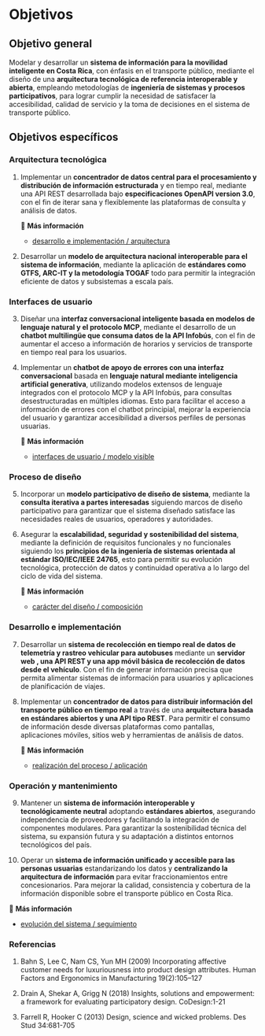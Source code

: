 # Objetivos

## Objetivo general

Modelar y desarrollar un **sistema de información para la movilidad inteligente en Costa Rica**, con énfasis en el transporte público, mediante el diseño de una **arquitectura tecnológica de referencia interoperable y abierta**, empleando metodologías de **ingeniería de sistemas y procesos participativos**, para lograr cumplir la necesidad de satisfacer la accesibilidad, calidad de servicio y la toma de decisiones en el sistema de transporte público.

## Objetivos específicos

### Arquitectura tecnológica

1. Implementar un **concentrador de datos central para el procesamiento y distribución de información estructurada** y en tiempo real, mediante una API REST desarrollada bajo **especificaciones OpenAPI version 3.0**, con el fin de iterar sana y flexiblemente las plataformas de consulta y análisis de datos.

   📖 **Más información**

   - [desarrollo e implementación / arquitectura](/desarrollo/arquitectura/index.md)

2. Desarrollar un **modelo de arquitectura nacional interoperable para el sistema de información**, mediante la aplicación de **estándares como GTFS, ARC-IT y la metodología TOGAF** todo para permitir la integración eficiente de datos y subsistemas a escala país.

### Interfaces de usuario

3. Diseñar una **interfaz conversacional inteligente basada en modelos de lenguaje natural y el protocolo MCP**, mediante el desarrollo de un **chatbot multilingüe que consuma datos de la API Infobús**, con el fin de aumentar el acceso a información de horarios y servicios de transporte en tiempo real para los usuarios.

4. Implementar un **chatbot de apoyo de errores con una interfaz conversacional** basada en **lenguaje natural mediante inteligencia artificial generativa**, utilizando modelos extensos de lenguaje integrados con el protocolo MCP y la API Infobús, para consultas desestructuradas en múltiples idiomas. Esto para facilitar el acceso a información de errores con el chatbot principial, mejorar la experiencia del usuario y garantizar accesibilidad a diversos perfiles de personas usuarias.

   📖 **Más información**

   - [interfaces de usuario / modelo visible](/desarrollo/diseno/experiencia/index.md)

### Proceso de diseño

5. Incorporar un **modelo participativo de diseño de sistema**, mediante la **consulta iterativa a partes interesadas** siguiendo marcos de diseño participativo para garantizar que el sistema diseñado satisface las necesidades reales de usuarios, operadores y autoridades.

6. Asegurar la **escalabilidad, seguridad y sostenibilidad del sistema**, mediante la definición de requisitos funcionales y no funcionales siguiendo los **principios de la ingeniería de sistemas orientada al estándar ISO/IEC/IEEE 24765**, esto para permitir su evolución tecnológica, protección de datos y continuidad operativa a lo largo del ciclo de vida del sistema.

   📖 **Más información**

   - [carácter del diseño / composición](/desarrollo/diseno/componentes/index.md)

### Desarrollo e implementación

7. Desarrollar un **sistema de recolección en tiempo real de datos de telemetría y rastreo vehicular para autobuses** mediante un **servidor web , una API REST y una app móvil básica de recolección de datos desde el vehículo**. Con el fin de generar información precisa que permita alimentar sistemas de información para usuarios y aplicaciones de planificación de viajes.

8. Implementar un **concentrador de datos para distribuir información del transporte público en tiempo real** a través de una **arquitectura basada en estándares abiertos y una API tipo REST**. Para permitir el consumo de información desde diversas plataformas como pantallas, aplicaciones móviles, sitios web y herramientas de análisis de datos.

   📖 **Más información**

   - [realización del proceso / aplicación](/desarrollo/piloto/index.md)

### Operación y mantenimiento

9. Mantener un **sistema de información interoperable y tecnológicamente neutral** adoptando **estándares abiertos**, asegurando independencia de proveedores y facilitando la integración de componentes modulares. Para garantizar la sostenibilidad técnica del sistema, su expansión futura y su adaptación a distintos entornos tecnológicos del país.

10. Operar un **sistema de información unificado y accesible para las personas usuarias** estandarizando los datos y **centralizando la arquitectura de información** para evitar fraccionamientos entre concesionarios. Para mejorar la calidad, consistencia y cobertura de la información disponible sobre el transporte público en Costa Rica.

📖 **Más información**

- [evolución del sistema / seguimiento](/desarrollo/operacion/index.md)

### Referencias

1. Bahn S, Lee C, Nam CS, Yun MH (2009) Incorporating affective customer needs for luxuriousness into product design attributes. Human Factors and Ergonomics in Manufacturing 19(2):105–127

2. Drain A, Shekar A, Grigg N (2018) Insights, solutions and empowerment: a framework for
   evaluating participatory design. CoDesign:1-21

3. Farrell R, Hooker C (2013) Design, science and wicked problems. Des Stud 34:681-705
